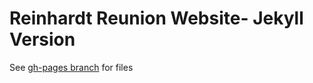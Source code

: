 # Reinhardt Reunion Website- Jekyll Version

See [gh-pages branch](https://github.com/KatherineMichel/reinhardt-reunion-website-jekyll/tree/gh-pages) for files
